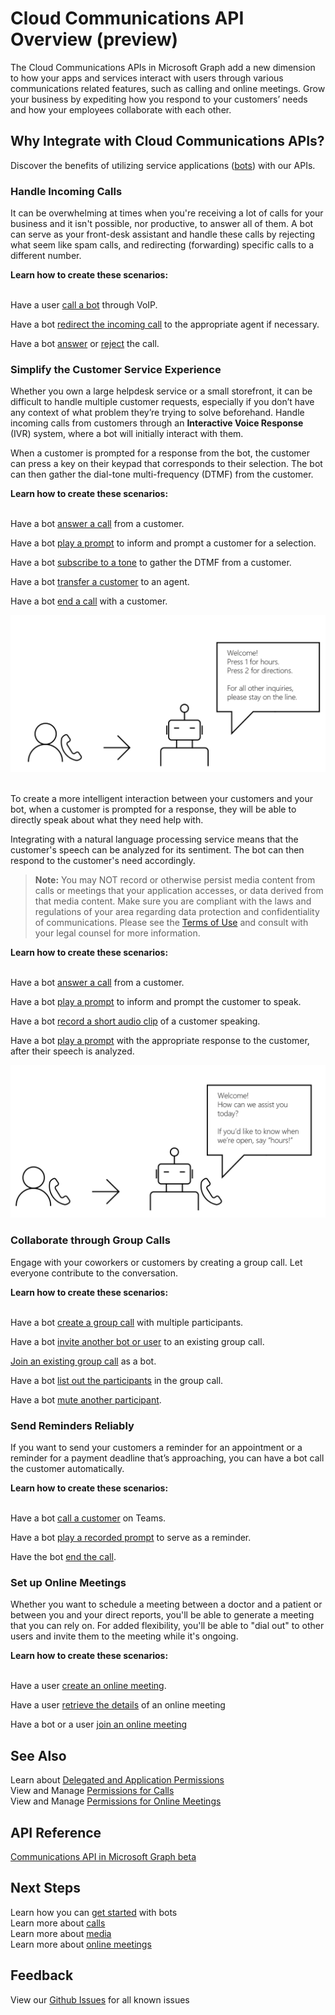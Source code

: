 
# Cloud Communications API Overview (preview)
The Cloud Communications APIs in Microsoft Graph add a new dimension to how your apps and services interact with users through various communications related features, such as calling and online meetings. Grow your business by expediting how you respond to your customers’ needs and how your employees collaborate with each other.

## Why Integrate with Cloud Communications APIs?

Discover the benefits of utilizing service applications ([bots](https://microsoftgraph.github.io/microsoft-graph-comms-samples/docs/articles/calls/register-calling-bot.html?q=create%20bot)) with our APIs.

### Handle Incoming Calls

It can be overwhelming at times when you're receiving a lot of calls for your business and it isn't possible, nor productive, to answer all of them. A bot can serve as your front-desk assistant and handle these calls by rejecting what seem like spam calls, and redirecting (forwarding) specific calls to a different number.

**Learn how to create these scenarios:**<br/><br/>

Have a user [call a bot](/graph/api/application-post-calls) through VoIP.

Have a bot [redirect the incoming call](/graph/api/call-redirect) to the appropriate agent if necessary.

Have a bot [answer](/graph/api/call-answer) or [reject](/graph/api/call-reject) the call.


### Simplify the Customer Service Experience
Whether you own a large helpdesk service or a small storefront, it can be difficult to handle multiple customer requests, especially if you don’t have any context of what problem they’re trying to solve beforehand. Handle incoming calls from customers through an **Interactive Voice Response** (IVR) system, where a bot will initially interact with them.

When a customer is prompted for a response from the bot, the customer can press a key on their keypad that corresponds to their selection. The bot can then gather the dial-tone multi-frequency (DTMF) from the customer.

**Learn how to create these scenarios:**<br/><br/>

Have a bot [answer a call](/graph/api/call-answer) from a customer.

Have a bot [play a prompt](/graph/api/call-playprompt) to inform and prompt a customer for a selection.

Have a bot [subscribe to a tone](/graph/api/call-subscribetotone) to gather the DTMF from a customer.

Have a bot [transfer a customer](/graph/api/call-transfer) to an agent.

Have a bot [end a call](/graph/api/call-delete) with a customer.

![IVR Diagram - Transfer](images/communications-ivr-transfer.png)<br/><br/>

To create a more intelligent interaction between your customers and your bot, when a customer is prompted for a response, they will be able to directly speak about what they need help with.

Integrating with a natural language processing service means that the customer's speech can be analyzed for its sentiment. The bot can then respond to the customer's need accordingly.

>**Note:** You may NOT record or otherwise persist media content from calls or meetings that your application accesses, or data derived from that media content. Make sure you are compliant with the laws and regulations of your area regarding data protection and confidentiality of communications. Please see the [Terms of Use](https://docs.microsoft.com/en-us/legal/microsoft-apis/terms-of-use) and consult with your legal counsel for more information.

**Learn how to create these scenarios:** <br/><br/>

Have a bot [answer a call](/graph/api/call-answer) from a customer.

Have a bot [play a prompt](/graph/api/call-playprompt) to inform and prompt the customer to speak.

Have a bot [record a short audio clip](/graph/api/call-record) of a customer speaking.

Have a bot [play a prompt](/graph/api/call-playprompt) with the appropriate response to the customer, after their speech is analyzed.

![IVR Diagram](images/communications-ivr.PNG)


### Collaborate through Group Calls
Engage with your coworkers or customers by creating a group call. Let everyone contribute to the conversation.

**Learn how to create these scenarios:**<br/><br/>

Have a bot [create a group call](/graph/api/application-post-calls#example-3-create-a-group-call-with-service-hosted-media) with multiple participants.

Have a bot [invite another bot or user](/graph/api/participant-invite) to an existing group call.

[Join an existing group call](/graph/api/application-post-calls#example-5-join-scheduled-meeting-with-service-hosted-media) as a bot.

Have a bot [list out the participants](/graph/api/call-list-participants) in the group call.

Have a bot [mute another participant](/graph/api/participant-mute).


### Send Reminders Reliably
If you want to send your customers a reminder for an appointment or a reminder for a payment deadline that’s approaching, you can have a bot call the customer automatically. <!--If the customer misses the call, it will leave a voicemail with the automated message. (Add this back once bot to PSTN calling works)-->

**Learn how to create these scenarios:**<br/><br/>

Have a bot [call a customer](/graph/api/application-post-calls) on Teams.

Have a bot [play a recorded prompt](/graph/api/call-playprompt) to serve as a reminder.

Have the bot [end the call](/graph/api/call-delete).


### Set up Online Meetings
Whether you want to schedule a meeting between a doctor and a patient or between you and your direct reports, you'll be able to generate a meeting that you can rely on. For added flexibility, you'll be able to "dial out" to other users and invite them to the meeting while it's ongoing.

**Learn how to create these scenarios:**<br/><br/>

Have a user [create an online meeting](/graph/api/application-post-onlinemeetings).

Have a user [retrieve the details](https://docs.microsoft.com/en-us/graph/api/onlinemeeting-get) of an online meeting

Have a bot or a user [join an online meeting](/graph/api/application-post-calls#example-5-join-scheduled-meeting-with-service-hosted-media)


## See Also
Learn about [Delegated and Application Permissions](https://docs.microsoft.com/en-us/azure/active-directory/develop/v1-permissions-and-consent)<br/>
View and Manage [Permissions for Calls](/graph/permissions-reference#calls-permissions)<br/>
View and Manage [Permissions for Online Meetings](/graph/permissions-reference#online-meetings-permissions)

## API Reference
[Communications API in Microsoft Graph beta](https://docs.microsoft.com/en-us/graph/api/resources/calls-api-overview?view=graph-rest-beta)

## Next Steps

Learn how you can [get started](cloud-communications-getting-started) with bots<br/>
Learn more about [calls](cloud-communications-calls)<br/>
Learn more about [media](cloud-communications-media)<br/>
Learn more about [online meetings](cloud-communications-online-meetings)<br/>

## Feedback
View our [Github Issues](https://github.com/microsoftgraph/microsoft-graph-comms-samples/issues) for all known issues<br/>
